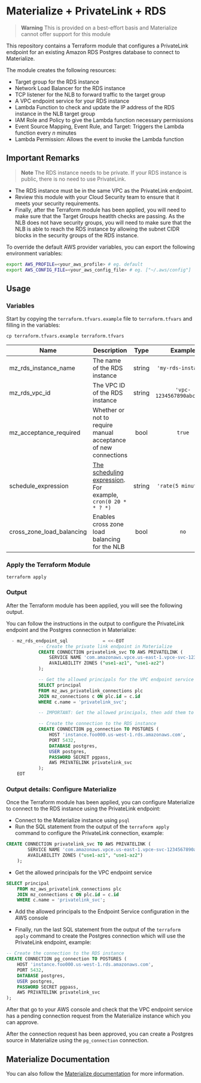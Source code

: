 # Materialize + PrivateLink + RDS

> **Warning**
> This is provided on a best-effort basis and Materialize cannot offer support for this module

This repository contains a Terraform module that configures a PrivateLink endpoint for an existing Amazon RDS Postgres database to connect to Materialize.

The module creates the following resources:
- Target group for the RDS instance
- Network Load Balancer for the RDS instance
- TCP listener for the NLB to forward traffic to the target group
- A VPC endpoint service for your RDS instance
- Lambda Function to check and update the IP address of the RDS instance in the NLB target group
- IAM Role and Policy to give the Lambda function necessary permissions
- Event Source Mapping, Event Rule, and Target: Triggers the Lambda function every _n_ minutes
- Lambda Permission: Allows the event to invoke the Lambda function

## Important Remarks

> **Note**
> The RDS instance needs to be private. If your RDS instance is public, there is no need to use PrivateLink.

- The RDS instance must be in the same VPC as the PrivateLink endpoint.
- Review this module with your Cloud Security team to ensure that it meets your security requirements.
- Finally, after the Terraform module has been applied, you will need to make sure that the Target Groups heatlth checks are passing. As the NLB does not have security groups, you will need to make sure that the NLB is able to reach the RDS instance by allowing the subnet CIDR blocks in the security groups of the RDS instance.

To override the default AWS provider variables, you can export the following environment variables:

```bash
export AWS_PROFILE=<your_aws_profile> # eg. default
export AWS_CONFIG_FILE=<your_aws_config_file> # eg. ["~/.aws/config"]
```

## Usage

### Variables

Start by copying the `terraform.tfvars.example` file to `terraform.tfvars` and filling in the variables:

```
cp terraform.tfvars.example terraform.tfvars
```

| Name | Description | Type | Example | Required |
|------|-------------|:----:|:-----:|:-----:|
| mz_rds_instance_name | The name of the RDS instance | string | `'my-rds-instance'` | yes |
| mz_rds_vpc_id | The VPC ID of the RDS instance | string | `'vpc-1234567890abcdef0'` | yes |
| mz_acceptance_required | Whether or not to require manual acceptance of new connections | bool | `true` | no |
| schedule_expression | [The scheduling expression](https://registry.terraform.io/providers/hashicorp/aws/latest/docs/resources/cloudwatch_event_rule#schedule_expression). For example, `cron(0 20 * * ? *)` | string | `'rate(5 minutes)'` | no |
| cross_zone_load_balancing | Enables cross zone load balancing for the NLB | bool | `no` | no |

### Apply the Terraform Module

```
terraform apply
```

### Output

After the Terraform module has been applied, you will see the following output.

You can follow the instructions in the output to configure the PrivateLink endpoint and the Postgres connection in Materialize:

```sql
  - mz_rds_endpoint_sql             = <<-EOT
            -- Create the private link endpoint in Materialize
            CREATE CONNECTION privatelink_svc TO AWS PRIVATELINK (
                SERVICE NAME 'com.amazonaws.vpce.us-east-1.vpce-svc-1234567890abcdef0',
                AVAILABILITY ZONES ("use1-az1", "use1-az2")
            );

            -- Get the allowed principals for the VPC endpoint service
            SELECT principal
            FROM mz_aws_privatelink_connections plc
            JOIN mz_connections c ON plc.id = c.id
            WHERE c.name = 'privatelink_svc';

            -- IMPORTANT: Get the allowed principals, then add them to the VPC endpoint service

            -- Create the connection to the RDS instance
            CREATE CONNECTION pg_connection TO POSTGRES (
                HOST 'instance.foo000.us-west-1.rds.amazonaws.com',
                PORT 5432,
                DATABASE postgres,
                USER postgres,
                PASSWORD SECRET pgpass,
                AWS PRIVATELINK privatelink_svc
            );
    EOT
```

### Output details: Configure Materialize

Once the Terraform module has been applied, you can configure Materialize to connect to the RDS instance using the PrivateLink endpoint:

- Connect to the Materialize instance using `psql`
- Run the SQL statement from the output of the `terraform apply` command to configure the PrivateLink connection, example:

```sql
CREATE CONNECTION privatelink_svc TO AWS PRIVATELINK (
        SERVICE NAME 'com.amazonaws.vpce.us-east-1.vpce-svc-1234567890abcdef0',
        AVAILABILITY ZONES ("use1-az1", "use1-az2")
    );
```

- Get the allowed principals for the VPC endpoint service

```sql
SELECT principal
    FROM mz_aws_privatelink_connections plc
    JOIN mz_connections c ON plc.id = c.id
    WHERE c.name = 'privatelink_svc';
```

- Add the allowed principals to the Endpoint Service configuration in the AWS console

- Finally, run the last SQL statement from the output of the `terraform apply` command to create the Postgres connection which will use the PrivateLink endpoint, example:

```sql
-- Create the connection to the RDS instance
CREATE CONNECTION pg_connection TO POSTGRES (
    HOST 'instance.foo000.us-west-1.rds.amazonaws.com',
    PORT 5432,
    DATABASE postgres,
    USER postgres,
    PASSWORD SECRET pgpass,
    AWS PRIVATELINK privatelink_svc
);
```

After that go to your AWS console and check that the VPC endpoint service has a pending connection request from the Materialize instance which you can approve.

After the connection request has been approved, you can create a Postgres source in Materialize using the `pg_connection` connection.

## Materialize Documentation

You can also follow the [Materialize documentation](https://materialize.com/docs/ops/network-security/privatelink/) for more information.
